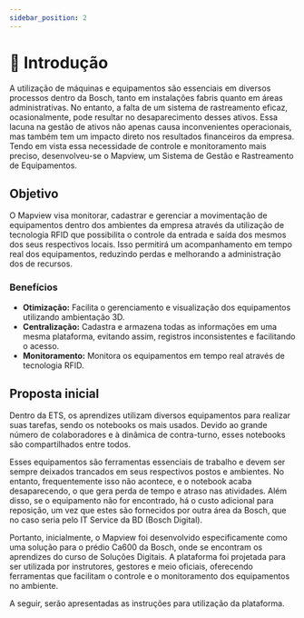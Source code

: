 ```yaml
---
sidebar_position: 2
---
```


# 📕 Introdução

 A utilização de máquinas e equipamentos são essenciais em diversos processos dentro da Bosch, tanto em instalações fabris quanto em áreas administrativas. No entanto, a falta de um sistema de rastreamento eficaz, ocasionalmente, pode resultar no desaparecimento desses ativos. Essa lacuna na gestão de ativos não apenas causa inconvenientes operacionais, mas também tem um impacto direto nos resultados financeiros da empresa. Tendo em vista essa necessidade de controle e monitoramento mais preciso, desenvolveu-se o Mapview, um Sistema de Gestão e Rastreamento de Equipamentos. 

## Objetivo

  O Mapview visa monitorar, cadastrar e gerenciar a movimentação de equipamentos dentro dos ambientes da empresa através da utilização de tecnologia RFID  que possibilita o controle da entrada e saída dos mesmos dos seus respectivos locais. Isso permitirá um acompanhamento em tempo real dos equipamentos, reduzindo perdas e melhorando a administração dos de recursos.

### Benefícios

- **Otimização:** Facilita o gerenciamento e visualização dos equipamentos utilizando ambientação 3D.
- **Centralização:** Cadastra e armazena todas as informações em uma mesma plataforma, evitando assim, registros inconsistentes e facilitando o acesso.
- **Monitoramento:** Monitora os equipamentos em tempo real através de tecnologia RFID.

## Proposta inicial
Dentro da ETS, os aprendizes utilizam diversos equipamentos para realizar suas tarefas, sendo os notebooks os mais usados. Devido ao grande número de colaboradores e à dinâmica de contra-turno, esses notebooks são compartilhados entre todos.

Esses equipamentos são ferramentas essenciais de trabalho e devem ser sempre deixados trancados em seus respectivos postos e ambientes. No entanto, frequentemente isso não acontece, e o notebook acaba desaparecendo, o que gera perda de tempo e atraso nas atividades. Além disso, se o equipamento não for encontrado, há o custo adicional para reposição, um vez que estes são fornecidos por outra área da Bosch, que no caso seria pelo IT Service da BD (Bosch Digital).

Portanto, inicialmente, o Mapview foi desenvolvido especificamente como uma solução para o prédio Ca600 da Bosch, onde se encontram os aprendizes do curso de Soluções Digitais. A plataforma foi projetada para ser utilizada por instrutores, gestores e meio oficiais, oferecendo ferramentas que facilitam o controle e o monitoramento dos equipamentos no ambiente.

A seguir, serão apresentadas as instruções para utilização da plataforma.


